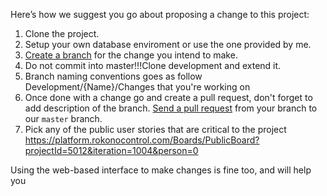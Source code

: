 
Here’s how we suggest you go about proposing a change to this project:

1. Clone the project.
2. Setup your own database enviroment or use the one provided by me.
3. [Create a branch][branch] for the change you intend to make.
4.  Do not commit into master!!!Clone development and extend it.
5.  Branch naming conventions goes as follow Development/{Name}/Changes that you're working on
6. Once done with a change go and create a pull request, don't forget to add description of the branch. [Send a pull request][pr] from your branch to our `master` branch.
7. Pick any of the public user stories that are critical to the project https://platform.rokonocontrol.com/Boards/PublicBoard?projectId=5012&iteration=1004&person=0

Using the web-based interface to make changes is fine too, and will help you
 
[branch]: https://help.github.com/articles/creating-and-deleting-branches-within-your-repository
[pr]: https://help.github.com/articles/using-pull-requests/
